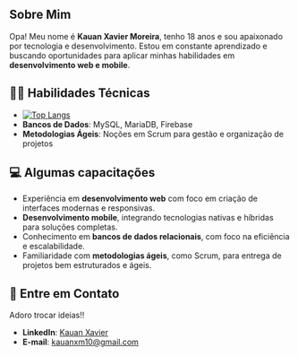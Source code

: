 
##  Sobre Mim 
Opa! Meu nome é **Kauan Xavier Moreira**, tenho 18 anos e sou apaixonado por tecnologia e desenvolvimento. Estou em constante aprendizado e buscando oportunidades para aplicar minhas habilidades em **desenvolvimento web e mobile**.

## 🧑‍💻 Habilidades Técnicas 
- [![Top Langs](https://github-readme-stats.vercel.app/api/top-langs/?username=Kauanxm10&layout=donut&theme=dark)](https://github.com/Kauanxm10/github-readme-stats)
- **Bancos de Dados**: MySQL, MariaDB, Firebase  
- **Metodologias Ágeis**: Noções em Scrum para gestão e organização de projetos  

## 💻 Algumas capacitações 
- Experiência em **desenvolvimento web** com foco em criação de interfaces modernas e responsivas.  
- **Desenvolvimento mobile**, integrando tecnologias nativas e híbridas para soluções completas.  
- Conhecimento em **bancos de dados relacionais**, com foco na eficiência e escalabilidade.  
- Familiaridade com **metodologias ágeis**, como Scrum, para entrega de projetos bem estruturados e ágeis.    

## 📧 Entre em Contato 
Adoro trocar ideias!!  

- **LinkedIn**: [Kauan Xavier](https://www.linkedin.com/in/kauan-xavier-a49635280)  
- **E-mail**: kauanxm10@gmail.com 

